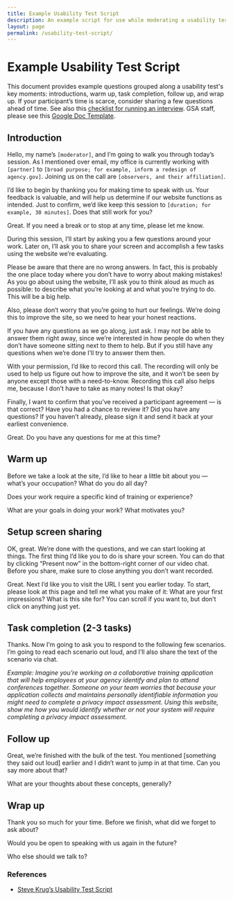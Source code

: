 ```yaml
---
title: Example Usability Test Script
description: An example script for use while moderating a usability testing
layout: page
permalink: /usability-test-script/
---
```


# Example Usability Test Script

This document provides example questions grouped along a usability test's key moments: introductions, warm up, task completion, follow up, and wrap up. If your participant’s time is scarce, consider sharing a few questions ahead of time. See also this [checklist for running an interview](https://github.com/18F/ux-guide/blob/master/_pages/resources/interview-checklist.md). GSA staff, please see this [Google Doc Template](https://docs.google.com/document/d/1VimyVSt7qK3iKc2uZkobLWM0zuJuvO03vFk_R_EjhOU/edit#).

## Introduction

Hello, my name’s `[moderator]`, and I’m going to walk you through today’s session. As I mentioned over email, my office is currently working with `[partner]` to `[broad purpose; for example, inform a redesign of agency.gov]`. Joining us on the call are `[observers, and their affiliation]`.

I’d like to begin by thanking you for making time to speak with us. Your feedback is valuable, and will help us determine if our website functions as intended. Just to confirm, we’d like keep this session to `[duration; for example, 30 minutes]`. Does that still work for you?

Great. If you need a break or to stop at any time, please let me know.

During this session, I’ll start by asking you a few questions around your work. Later on, I’ll ask you to share your screen and accomplish a few tasks using the website we’re evaluating.

Please be aware that there are no wrong answers. In fact, this is probably the one place today where you don’t have to worry about making mistakes! As you go about using the website, I’ll ask you to think aloud as much as possible: to describe what you’re looking at and what you’re trying to do. This will be a big help.

Also, please don’t worry that you’re going to hurt our feelings. We’re doing this to improve the site, so we need to hear your honest reactions.

If you have any questions as we go along, just ask. I may not be able to answer them right away, since we’re interested in how people do when they don’t have someone sitting next to them to help. But if you still have any questions when we’re done I’ll try to answer them then.

With your permission, I’d like to record this call. The recording will only be used to help us figure out how to improve the site, and it won’t be seen by anyone except those with a need-to-know. Recording this call also helps me, because I don’t have to take as many notes! Is that okay?

Finally, I want to confirm that you’ve received a participant agreement — is that correct? Have you had a chance to review it? Did you have any questions? If you haven’t already, please sign it and send it back at your earliest convenience.

Great. Do you have any questions for me at this time?



## Warm up

Before we take a look at the site, I’d like to hear a little bit about you — what’s your occupation? What do you do all day?

Does your work require a specific kind of training or experience?

What are your goals in doing your work? What motivates you?

## Setup screen sharing

OK, great. We’re done with the questions, and we can start looking at things. The first thing I’d like you to do is share your screen. You can do that by clicking “Present now” in the bottom-right corner of our video chat. Before you share, make sure to close anything you don’t want recorded.

Great. Next I’d like you to visit the URL I sent you earlier today. To start, please look at this page and tell me what you make of it: What are your first impressions? What is this site for? You can scroll if you want to, but don’t click on anything just yet.


## Task completion (2-3 tasks)

Thanks. Now I’m going to ask you to respond to the following few scenarios. I’m going to read each scenario out loud, and I’ll also share the text of the scenario via chat.

*Example: Imagine you’re working on a collaborative training application that will help employees at your agency identify and plan to attend conferences together. Someone on your team worries that because your application collects and maintains personally identifiable information you might need to complete a privacy impact assessment. Using this website, show me how you would identify whether or not your system will require completing a privacy impact assessment.*


## Follow up

Great, we’re finished with the bulk of the test. You mentioned [something they said out loud] earlier and I didn’t want to jump in at that time. Can you say more about that?

What are your thoughts about these concepts, generally?


## Wrap up

Thank you so much for your time. Before we finish, what did we forget to ask about?

Would you be open to speaking with us again in the future?

Who else should we talk to?

### References

- [Steve Krug’s Usability Test Script](http://sensible.com/downloads/test-script-web.pdf)
